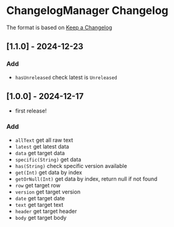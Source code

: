 # ChangelogManager Changelog

The format is based on [Keep a Changelog](https://keepachangelog.com/en/1.1.0/)

## [1.1.0] - 2024-12-23
### Add
- `hasUnreleased` check latest is `Unreleased`

## [1.0.0] - 2024-12-17
- first release!
### Add
- `allText` get all raw text
- `latest` get latest data
- `data` get target data
- `specific(String)` get data
- `has(String)` check specific version available
- `get(Int)` get data by index
- `getOrNull(Int)` get data by index, return null if not found
- `row` get target row
- `version` get target version
- `date` get target date
- `text` get target text
- `header` get target header
- `body` get target body
